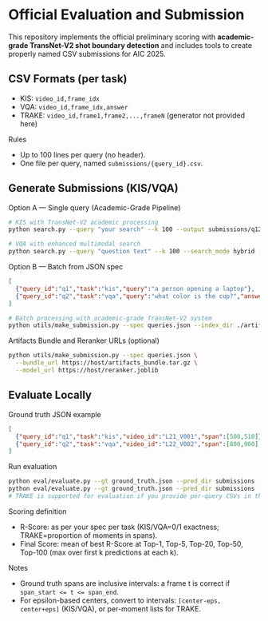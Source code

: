 # Official Evaluation and Submission

This repository implements the official preliminary scoring with **academic-grade TransNet-V2 shot boundary detection** and includes tools to create properly named CSV submissions for AIC 2025.

## CSV Formats (per task)
- KIS: `video_id,frame_idx`
- VQA: `video_id,frame_idx,answer`
- TRAKE: `video_id,frame1,frame2,...,frameN` (generator not provided here)

Rules
- Up to 100 lines per query (no header).
- One file per query, named `submissions/{query_id}.csv`.

## Generate Submissions (KIS/VQA)

Option A — Single query (Academic-Grade Pipeline)
```bash
# KIS with TransNet-V2 academic processing
python search.py --query "your search" --k 100 --output submissions/q123.csv

# VQA with enhanced multimodal search  
python search.py --query "question text" --k 100 --search_mode hybrid --output submissions/q_vqa_01.csv
```

Option B — Batch from JSON spec
```json
[
  {"query_id":"q1","task":"kis","query":"a person opening a laptop"},
  {"query_id":"q2","task":"vqa","query":"what color is the cup?","answer":"màu xanh"}
]
```

```bash
# Batch processing with academic-grade TransNet-V2 system
python utils/make_submission.py --spec queries.json --index_dir ./artifacts
```

Artifacts Bundle and Reranker URLs (optional)
```bash
python utils/make_submission.py --spec queries.json \
  --bundle_url https://host/artifacts_bundle.tar.gz \
  --model_url https://host/reranker.joblib
```

## Evaluate Locally

Ground truth JSON example
```json
[
  {"query_id":"q1","task":"kis","video_id":"L21_V001","span":[500,510]},
  {"query_id":"q2","task":"vqa","video_id":"L22_V002","span":[800,900],"answer":"màu xanh"}
]
```

Run evaluation
```bash
python eval/evaluate.py --gt ground_truth.json --pred_dir submissions --task kis
python eval/evaluate.py --gt ground_truth.json --pred_dir submissions --task vqa --normalize_answer
# TRAKE is supported for evaluation if you provide per-query CSVs in that format
```

Scoring definition
- R-Score: as per your spec per task (KIS/VQA=0/1 exactness; TRAKE=proportion of moments in spans). 
- Final Score: mean of best R-Score at Top-1, Top-5, Top-20, Top-50, Top-100 (max over first k predictions at each k).

Notes
- Ground truth spans are inclusive intervals: a frame t is correct if `span_start <= t <= span_end`.
- For epsilon-based centers, convert to intervals: `[center-eps, center+eps]` (KIS/VQA), or per-moment lists for TRAKE.
